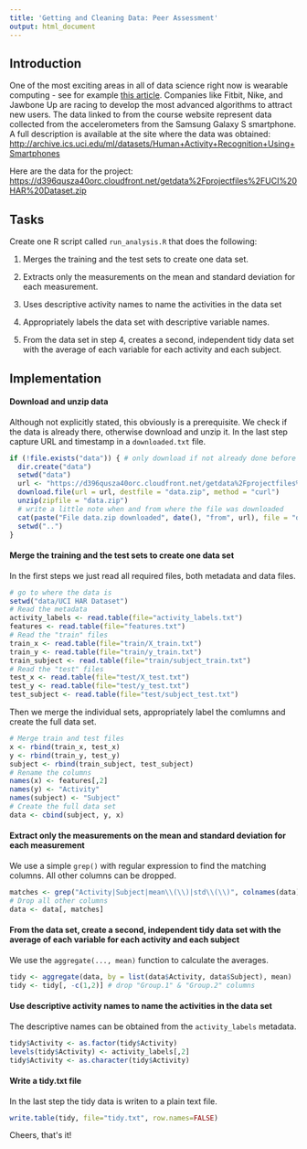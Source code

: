 ```yaml
---
title: 'Getting and Cleaning Data: Peer Assessment'
output: html_document
---
```

## Introduction
One of the most exciting areas in all of data science right now is wearable computing - see for example [this article](http://www.insideactivitytracking.com/data-science-activity-tracking-and-the-battle-for-the-worlds-top-sports-brand/). Companies like Fitbit, Nike, and Jawbone Up are racing to develop the most advanced algorithms to attract new users. The data linked to from the course website represent data collected from the accelerometers from the Samsung Galaxy S smartphone. A full description is available at the site where the data was obtained:
http://archive.ics.uci.edu/ml/datasets/Human+Activity+Recognition+Using+Smartphones

Here are the data for the project:
https://d396qusza40orc.cloudfront.net/getdata%2Fprojectfiles%2FUCI%20HAR%20Dataset.zip

## Tasks
Create one R script called `run_analysis.R` that does the following:

1. Merges the training and the test sets to create one data set.

2. Extracts only the measurements on the mean and standard deviation for each measurement. 

3. Uses descriptive activity names to name the activities in the data set

4. Appropriately labels the data set with descriptive variable names. 

5. From the data set in step 4, creates a second, independent tidy data set with the average of each variable for each activity and each subject.

## Implementation
#### Download and unzip data
Although not explicitly stated, this obviously is a prerequisite. We check if the data is already there, otherwise download and unzip it. In the last step capture URL and timestamp in a `downloaded.txt` file.



```r
if (!file.exists("data")) { # only download if not already done before
  dir.create("data")
  setwd("data")
  url <- "https://d396qusza40orc.cloudfront.net/getdata%2Fprojectfiles%2FUCI%20HAR%20Dataset.zip"
  download.file(url = url, destfile = "data.zip", method = "curl")
  unzip(zipfile = "data.zip")
  # write a little note when and from where the file was downloaded
  cat(paste("File data.zip downloaded", date(), "from", url), file = "downloaded.txt")
  setwd("..")
}
```
#### Merge the training and the test sets to create one data set
In the first steps we just read all required files, both metadata and data files.

```r
# go to where the data is
setwd("data/UCI HAR Dataset")
# Read the metadata
activity_labels <- read.table(file="activity_labels.txt")
features <- read.table(file="features.txt")
# Read the "train" files
train_x <- read.table(file="train/X_train.txt")
train_y <- read.table(file="train/y_train.txt")
train_subject <- read.table(file="train/subject_train.txt")
# Read the "test" files
test_x <- read.table(file="test/X_test.txt")
test_y <- read.table(file="test/y_test.txt")
test_subject <- read.table(file="test/subject_test.txt")
```
Then we merge the individual sets, appropriately label the comlumns and create the full data set.

```r
# Merge train and test files
x <- rbind(train_x, test_x)
y <- rbind(train_y, test_y)
subject <- rbind(train_subject, test_subject)
# Rename the columns
names(x) <- features[,2]
names(y) <- "Activity"
names(subject) <- "Subject"
# Create the full data set
data <- cbind(subject, y, x)
```
#### Extract only the measurements on the mean and standard deviation for each measurement
We use a simple `grep()` with regular expression to find the matching columns. All other columns can be dropped.

```r
matches <- grep("Activity|Subject|mean\\(\\)|std\\(\\)", colnames(data))
# Drop all other columns
data <- data[, matches]
```
#### From the data set, create a second, independent tidy data set with the average of each variable for each activity and each subject
We use the `aggregate(..., mean)` function to calculate the averages.

```r
tidy <- aggregate(data, by = list(data$Activity, data$Subject), mean)
tidy <- tidy[, -c(1,2)] # drop "Group.1" & "Group.2" columns
```

#### Use descriptive activity names to name the activities in the data set
The descriptive names can be obtained from the `activity_labels` metadata.

```r
tidy$Activity <- as.factor(tidy$Activity)
levels(tidy$Activity) <- activity_labels[,2]
tidy$Activity <- as.character(tidy$Activity)
```

#### Write a tidy.txt file
In the last step the tidy data is writen to a plain text file.



```r
write.table(tidy, file="tidy.txt", row.names=FALSE)
```
Cheers, that's it!
